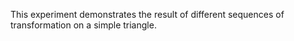 This experiment demonstrates the result of different sequences of transformation on a simple triangle.
